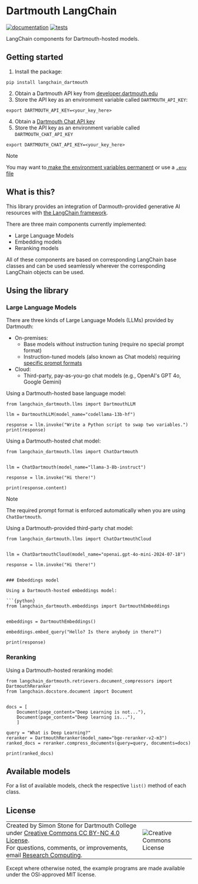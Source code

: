 # Dartmouth LangChain

[![documentation](https://github.com/Dartmouth-Libraries/langchain-dartmouth/actions/workflows/docs.yml/badge.svg)](https://github.com/Dartmouth-Libraries/langchain-dartmouth/actions/workflows/docs.yml) [![tests](https://github.com/Dartmouth-Libraries/langchain-dartmouth/actions/workflows/pytest.yml/badge.svg)](https://github.com/Dartmouth-Libraries/langchain-dartmouth/actions/workflows/pytest.yml)

LangChain components for Dartmouth-hosted models.

## Getting started

1. Install the package:

```
pip install langchain_dartmouth
```

2. Obtain a Dartmouth API key from [developer.dartmouth.edu](https://developer.dartmouth.edu/)
3. Store the API key as an environment variable called `DARTMOUTH_API_KEY`:
```
export DARTMOUTH_API_KEY=<your_key_here>
```
4. Obtain a [Dartmouth Chat API key ](https://rcweb.dartmouth.edu/~d20964h/2024-12-11-dartmouth-chat-api/api_key/)
5. Store the API key as an environment variable called `DARTMOUTH_CHAT_API_KEY`
```
export DARTMOUTH_CHAT_API_KEY=<your_key_here>
```

> [!NOTE]
> You may want to[ make the environment variables permanent](https://www3.ntu.edu.sg/home/ehchua/programming/howto/Environment_Variables.html) or use a [`.env` file](https://saurabh-kumar.com/python-dotenv/)


## What is this?

This library provides an integration of Darmouth-provided generative AI resources with [the LangChain framework](https://python.langchain.com/v0.1/docs/get_started/introduction).

There are three main components currently implemented:

- Large Language Models
- Embedding models
- Reranking models

All of these components are based on corresponding LangChain base classes and can be used seamlessly wherever the corresponding LangChain objects can be used.

## Using the library

### Large Language Models

There are three kinds of Large Language Models (LLMs) provided by Dartmouth:

- On-premises:
  - Base models without instruction tuning (require no special prompt format)
  - Instruction-tuned models (also known as Chat models) requiring [specific prompt formats](https://llama.meta.com/docs/model-cards-and-prompt-formats/meta-llama-3/)
- Cloud:
  - Third-party, pay-as-you-go chat models (e.g., OpenAI's GPT 4o, Google Gemini)

Using a Dartmouth-hosted base language model:

```{python}
from langchain_dartmouth.llms import DartmouthLLM

llm = DartmouthLLM(model_name="codellama-13b-hf")

response = llm.invoke("Write a Python script to swap two variables.")
print(response)
```

Using a Dartmouth-hosted chat model:

```{python}
from langchain_dartmouth.llms import ChatDartmouth


llm = ChatDartmouth(model_name="llama-3-8b-instruct")

response = llm.invoke("Hi there!")

print(response.content)
```
> [!NOTE]
> The required prompt format is enforced automatically when you are using `ChatDartmouth`.

Using a Dartmouth-provided third-party chat model:

```{python}
from langchain_dartmouth.llms import ChatDartmouthCloud


llm = ChatDartmouthCloud(model_name="openai.gpt-4o-mini-2024-07-18")

response = llm.invoke("Hi there!")


### Embeddings model

Using a Dartmouth-hosted embeddings model:

```{python}
from langchain_dartmouth.embeddings import DartmouthEmbeddings


embeddings = DartmouthEmbeddings()

embeddings.embed_query("Hello? Is there anybody in there?")

print(response)
```

### Reranking

Using a Dartmouth-hosted reranking model:

```{python}
from langchain_dartmouth.retrievers.document_compressors import DartmouthReranker
from langchain.docstore.document import Document


docs = [
    Document(page_content="Deep Learning is not..."),
    Document(page_content="Deep learning is..."),
    ]

query = "What is Deep Learning?"
reranker = DartmouthReranker(model_name="bge-reranker-v2-m3")
ranked_docs = reranker.compress_documents(query=query, documents=docs)

print(ranked_docs)
```


## Available models

For a list of available models, check the respective `list()` method of each class.


## License
<table >
<tbody>
  <tr>
    <td style="padding:0px;border-width:0px;vertical-align:center">
    Created by Simon Stone for Dartmouth College under <a href="https://creativecommons.org/licenses/by/4.0/">Creative Commons CC BY-NC 4.0 License</a>.<br>For questions, comments, or improvements, email <a href="mailto:research.computing@dartmouth.edu">Research Computing</a>.
    </td>
    <td style="padding:0 0 0 1em;border-width:0px;vertical-align:center"><img alt="Creative Commons License" src="https://i.creativecommons.org/l/by/4.0/88x31.png"/></td>
  </tr>
</tbody>
</table>

Except where otherwise noted, the example programs are made available under the OSI-approved MIT license.
